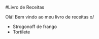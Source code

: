 #Livro de Receitas

Olá! Bem vindo ao meu livro de receitas o/

 - Strogonoff de frango
 - Tortilete
